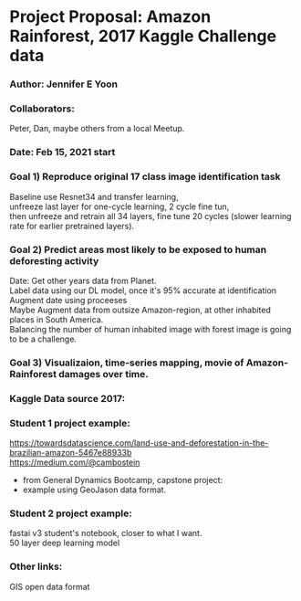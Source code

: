 # Project Proposal: Amazon Rainforest, 2017 Kaggle Challenge data

### Author: Jennifer E Yoon  

### Collaborators:  
Peter, Dan, maybe others from a local Meetup.

### Date: Feb 15, 2021 start  

### Goal 1) Reproduce original 17 class image identification task  

Baseline use Resnet34 and transfer learning,   
unfreeze last layer for one-cycle learning, 2 cycle fine tun,  
then unfreeze and retrain all 34 layers, fine tune 20 cycles (slower learning rate for earlier pretrained layers).  

### Goal 2) Predict areas most likely to be exposed to human deforesting activity  

Date: Get other years data from Planet.  
Label data using our DL model, once it's 95% accurate at identification  
Augment date using proceeses  
Maybe Augment data from outsize Amazon-region, at other inhabited places in South America.  
Balancing the number of human inhabited image with forest image is going to be a challenge. 

### Goal 3) Visualizaion, time-series mapping, movie of Amazon-Rainforest damages over time.  


### Kaggle Data source 2017:  

<link>

### Student 1 project example:  

https://towardsdatascience.com/land-use-and-deforestation-in-the-brazilian-amazon-5467e88933b  
https://medium.com/@cambostein 
 * from General Dynamics Bootcamp, capstone project:  
 * example using GeoJason data format.  


### Student 2 project example:  

fastai v3 student's notebook, closer to what I want.  
50 layer deep learning model 

### Other links:  

GIS open data format  
